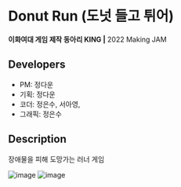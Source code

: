 # Donut Run (도넛 들고 튀어)
<b> 이화여대 게임 제작 동아리 KING |</b> 2022 Making JAM

## Developers
* PM: 정다운
* 기획: 정다운
* 코더: 정은수, 서아영, 
* 그래픽: 정은수

## Description
장애물을 피해 도망가는 러너 게임

![image](https://github.com/intsoo/Unity2D_DonutRun/assets/80330331/c1032edc-8bee-425c-9984-7b6cf43c2545)
![image](https://github.com/intsoo/Unity2D_DonutRun/assets/80330331/94e36cc5-a142-4aaf-8fcd-482217dc0a58)
